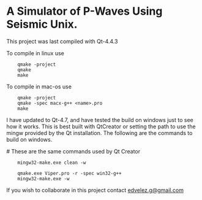 # A Simulator of P-Waves Using Seismic Unix. #

This project was last compiled with Qt-4.4.3

To compile in linux use
```
    qmake -project
    qmake
    make
```

To compile in mac-os use
```
    qmake -project
    qmake -spec macx-g++ <name>.pro
    make
```


I have updated to Qt-4.7, and have tested the build on windows
just to see how it works. This is best built with QtCreator or
setting the path to use the mingw provided by the Qt installation.
The following are the commands to build on windows.

\# These are the same commands used by Qt Creator

```
    mingw32-make.exe clean -w
    
    qmake.exe Viper.pro -r -spec win32-g++
    mingw32-make.exe -w
```
If you wish to collaborate in this project contact edvelez.g@gmail.com